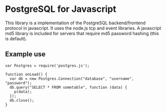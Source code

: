 # PostgreSQL for Javascript

This library is a implementation of the PostgreSQL backend/frontend protocol in javascript.
It uses the node.js tcp and event libraries.  A javascript md5 library is included for servers that require md5 password hashing (this is default).

## Example use

    var Postgres = require('postgres.js');

    function onLoad() {
      var db = new Postgres.Connection("database", "username", "password");
      db.query("SELECT * FROM sometable", function (data) {
        p(data);    
      });
      db.close();
    }


